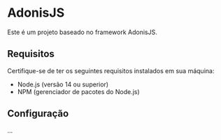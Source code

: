 # AdonisJS

Este é um projeto baseado no framework AdonisJS.

## Requisitos

Certifique-se de ter os seguintes requisitos instalados em sua máquina:

- Node.js (versão 14 ou superior)
- NPM (gerenciador de pacotes do Node.js)

## Configuração
... 



